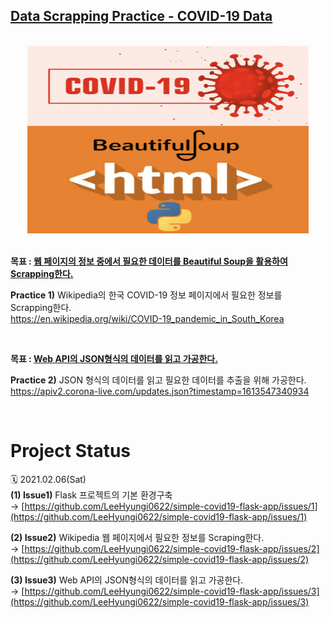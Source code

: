 ## **<ins>Data Scrapping Practice - COVID-19 Data</ins>**

<br/>

<div align="center">
    <img src="img/210218_covid_data_scraping.png" width=450 height=300/>
</div>

<br/>

**목표 : <ins>웹 페이지의 정보 중에서 필요한 데이터를 Beautiful Soup을 활용하여 Scrapping한다.</ins>**

**Practice 1)** Wikipedia의 한국 COVID-19 정보 페이지에서 필요한 정보를 Scrapping한다. <br/>
https://en.wikipedia.org/wiki/COVID-19_pandemic_in_South_Korea

<br/>

**목표 : <ins>Web API의 JSON형식의 데이터를 읽고 가공한다.</ins>**

**Practice 2)** JSON 형식의 데이터를 읽고 필요한 데이터를 추출을 위해 가공한다. <br/>
https://apiv2.corona-live.com/updates.json?timestamp=1613547340934

<br/>

# **Project Status**

🗓️ 2021.02.06(Sat) <br/>
**(1) Issue1)** Flask 프로젝트의 기본 환경구축 <br/>
→ [https://github.com/LeeHyungi0622/simple-covid19-flask-app/issues/1](https://github.com/LeeHyungi0622/simple-covid19-flask-app/issues/1) <br/>

**(2) Issue2)** Wikipedia 웹 페이지에서 필요한 정보를 Scraping한다. <br/>
→ [https://github.com/LeeHyungi0622/simple-covid19-flask-app/issues/2](https://github.com/LeeHyungi0622/simple-covid19-flask-app/issues/2) <br/>

**(3) Issue3)** Web API의 JSON형식의 데이터를 읽고 가공한다. <br/>
→ [https://github.com/LeeHyungi0622/simple-covid19-flask-app/issues/3](https://github.com/LeeHyungi0622/simple-covid19-flask-app/issues/3)
